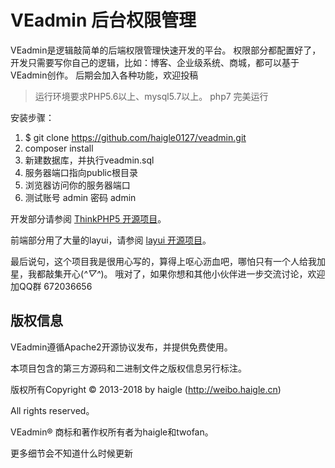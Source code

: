 
VEadmin 后台权限管理
===============

VEadmin是逻辑敲简单的后端权限管理快速开发的平台。
权限部分都配置好了，开发只需要写你自己的逻辑，比如：博客、企业级系统、商城，都可以基于VEadmin创作。
后期会加入各种功能，欢迎投稿

> 运行环境要求PHP5.6以上、mysql5.7以上。
> php7 完美运行

安装步骤：
1. $ git clone https://github.com/haigle0127/veadmin.git
2. composer install
3. 新建数据库，并执行veadmin.sql
4. 服务器端口指向public根目录
5. 浏览器访问你的服务器端口
6. 测试账号 admin 密码 admin

开发部分请参阅 [ThinkPHP5 开源项目](https://github.com/top-think)。

前端部分用了大量的layui，请参阅 [layui 开源项目](https://github.com/sentsin/layui)。

最后说句，这个项目我是很用心写的，算得上呕心沥血吧，哪怕只有一个人给我加星，我都敲集开心(*^▽^*)。
哦对了，如果你想和其他小伙伴进一步交流讨论，欢迎加QQ群 672036656 

## 版权信息

VEadmin遵循Apache2开源协议发布，并提供免费使用。

本项目包含的第三方源码和二进制文件之版权信息另行标注。

版权所有Copyright © 2013-2018 by haigle (http://weibo.haigle.cn)

All rights reserved。

VEadmin® 商标和著作权所有者为haigle和twofan。

更多细节会不知道什么时候更新